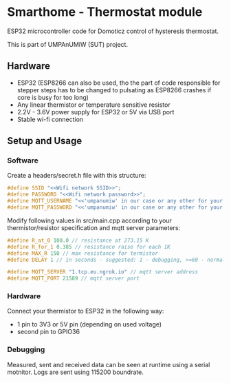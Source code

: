 # Smarthome - Thermostat module
ESP32 microcontroller code for Domoticz control of hysteresis thermostat.

This is part of UMPAnUMiW (SUT) project.

## Hardware 
* ESP32 (ESP8266 can also be used, tho the part of code responsible for stepper steps has to be changed to pulsating as ESP8266 crashes if core is busy for too long)
* Any linear thermistor or temperature sensitive resistor
* 2.2V - 3.6V power supply for ESP32 or 5V via USB port
* Stable wi-fi connection

## Setup and Usage
### Software
Create a headers/secret.h file with this structure:
```cpp
#define SSID "<<Wifi network SSID>>";
#define PASSWORD "<<Wifi network password>>";
#define MQTT_USERNAME "<<'umpanumiw' in our case or any other for your own purpose>>";
#define MQTT_PASSWORD "<<'umpanumiw' in our case or any other for your own purpose>>";
```
Modify following values in src/main.cpp according to your thermistor/resistor specification and mqtt server parameters:
```cpp
#define R_at_0 100.0 // resistance at 273.15 K
#define R_for_1 0.385 // resistance raise for each 1K
#define MAX_R 150 // max resistance for termistor
#define DELAY 1 // in seconds - suggested: 1 - debugging, >=60 - normal work

#define MQTT_SERVER "1.tcp.eu.ngrok.io" // mqtt server address
#define MQTT_PORT 21589 // mqtt server port
```

### Hardware
Connect your thermistor to ESP32 in the following way:
* 1 pin to 3V3 or 5V pin (depending on used voltage)
* second pin to GPIO36

### Debugging
Measured, sent and received data can be seen at runtime using a serial motnitor. Logs are sent using 115200 boundrate.
